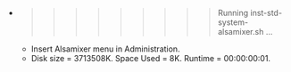 * >>>>>>>>> Running inst-std-system-alsamixer.sh ...
  * Insert Alsamixer menu in Administration.
  * Disk size = 3713508K. Space Used = 8K. Runtime = 00:00:00:01.
